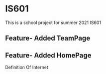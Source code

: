 # IS601
This is a school project for summer 2021 IS601

## Feature- Added TeamPage 


## Feature- Added HomePage
Definition Of Internet
